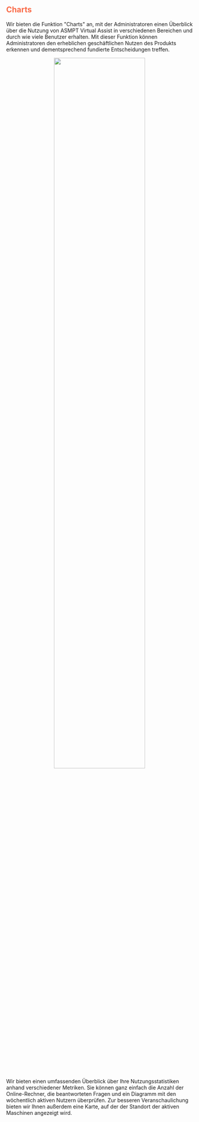 ## <span style="color:#FA6A47">**Charts** </span>


Wir bieten die Funktion "Charts" an, mit der Administratoren einen Überblick über die Nutzung von ASMPT Virtual Assist in verschiedenen Bereichen und durch wie viele Benutzer erhalten. Mit dieser Funktion können Administratoren den erheblichen geschäftlichen Nutzen des Produkts erkennen und dementsprechend fundierte Entscheidungen treffen.


<p align="center"><img src="https://i.imgur.com/0Y2lGyr.png" width="70%"></p>

Wir bieten einen umfassenden Überblick über Ihre Nutzungsstatistiken anhand verschiedener Metriken. Sie können ganz einfach die Anzahl der Online-Rechner, die beantworteten Fragen und ein Diagramm mit den wöchentlich aktiven Nutzern überprüfen. Zur besseren Veranschaulichung bieten wir Ihnen außerdem eine Karte, auf der der Standort der aktiven Maschinen angezeigt wird.